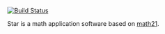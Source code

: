[![Build Status](https://travis-ci.org/ShangtongZhang/reinforcement-learning-an-introduction.svg?branch=master)](https://github.com/mathxyz/star)

Star is a math application software based on [math21](https://github.com/mathxyz/math21).